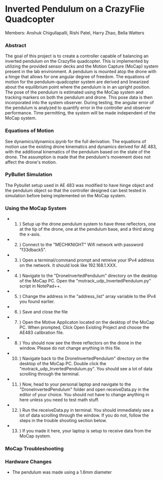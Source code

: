 # Inverted Pendulum on a CrazyFlie Quadcopter
 
Members: Anshuk Chigullapalli, Rishi Patel, Harry Zhao, Bella Watters

### Abstract
The goal of this project is to create a controller capable of balancing an inverted pendulum on the Crazyflie quadcopter. This is implemented by utilizing the provided sensor decks and the Motion Capture (MoCap) system present in the lab environment. A pendulum is mounted atop the drone with a hinge that allows for one angular degree of freedom. The equations of motion for the pendulum-quadcopter system are derived and linearized about the equilibrium point where the pendulum is in an upright position. The pose of the pendulum is estimated using the MoCap system and tracking markers on both the pendulum and drone. This pose data is then incorporated into the system observer. During testing, the angular error of the pendulum is analyzed to quantify error in the controller and observer performance. Time permitting, the system will be made independent of the MoCap system.

### Equations of Motion
See dynamics/dynamics.ipynb for the full derivation. The equations of motion use the existing drone kinematics and dynamics derived for AE 483, with the additional kinematics of the pendulum based on the state of the drone. The assumption is made that the pendulum's movement does not affect the drone's motion.

### PyBullet Simulation
The Pybullet setup used in AE 483 was modified to have hinge object and the pendulum object so that the controller designed can best tested in simulation before being implemented on the MoCap system.

### Using the MoCap System

* 1. ) Setup up the drone pendulum system to have three reflectors, one at the tip of the drone, one at the pendulum base, and a third along the x-axis. 
* 2. ) Connect to the "MECHKNIGHT" Wifi network with password "f33dback5". 
* 3. ) Open a terminal/command prompt and retreive your IPv4 address on the network. It should look like 192.168.1.XXX.
* 4. ) Navigate to the "DroneInvertedPendulum" directory on the desktop of the MoCap PC. Open the "motrack_udp_InvertedPendulum.py" script in NotePad++.
* 5. ) Change the address in the "address_list" array variable to the IPv4 you found earlier.
* 6. ) Save and close the file
* 7. ) Open the Motive Applicaton located on the desktop of the MoCap PC. When prompted, Click Open Existing Project and choose the AE483 calibration file.
* 8. ) You should now see the three reflectors on the drone in the window. Please do not change anything in this file.
* 10. ) Navigate back to the DroneInvertedPendulum" directory on the desktop of the MoCap PC. Double click the "motrack_udp_InvertedPendulum.py". You should see a lot of data scrolling through the terminal.
* 11. ) Now, head to your personal laptop and navigate to the "DroneInvertedPendulum" folder and open receiveData.py in the editor of your choice. You should not have to change anything in here unless you need to test math stuff. 
* 12. ) Run the receiveData.py in terminal. You should immediately see a lot of data scrolling through the window. If you do not, follow the steps in the trouble shooting section below.
* 13. ) If you made it here, your laptop is setup to receive data from the MoCap system. 

### MoCap Troubleshooting

### Hardware Changes
* The pendulum was made using a 1.6mm diameter 
